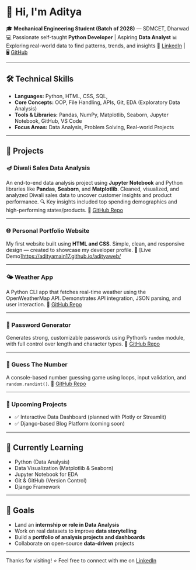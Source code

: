 # 👋 Hi, I'm Aditya

🎓 **Mechanical Engineering Student (Batch of 2028)** — SDMCET, Dharwad
💻 Passionate self-taught **Python Developer** | Aspiring **Data Analyst**
📊 Exploring real-world data to find patterns, trends, and insights
🔗 [LinkedIn](https://www.linkedin.com/in/aditya-bajantri-2a3b83330) | 🖥️ [GitHub](https://github.com/adityamain17)

---

## 🛠️ Technical Skills

* **Languages:** Python, HTML, CSS, SQL, 
* **Core Concepts:** OOP, File Handling, APIs, Git, EDA (Exploratory Data Analysis)
* **Tools & Libraries:** Pandas, NumPy, Matplotlib, Seaborn, Jupyter Notebook, GitHub, VS Code
* **Focus Areas:** Data Analysis, Problem Solving, Real-world Projects

---

## 🚀 Projects

### 🪔 Diwali Sales Data Analysis

An end-to-end data analysis project using **Jupyter Notebook** and Python libraries like **Pandas**, **Seaborn**, and **Matplotlib**.
Cleaned, visualized, and analyzed Diwali sales data to uncover customer insights and product performance.
🔍 Key insights included top spending demographics and high-performing states/products.
📎 [GitHub Repo](https://github.com/adityamain17/Diwali-Sales-Analysis)

---

### 🌐 Personal Portfolio Website

My first website built using **HTML and CSS**. Simple, clean, and responsive design — created to showcase my developer profile.
📎 [Live Demo]https://adityamain17.github.io/adityaweb/

---

### 🌤️ Weather App

A Python CLI app that fetches real-time weather using the OpenWeatherMap API. Demonstrates API integration, JSON parsing, and user interaction.
🔗 [GitHub Repo](https://github.com/adityamain17/weather-project)

---

### 🔐 Password Generator

Generates strong, customizable passwords using Python’s `random` module, with full control over length and character types.
🔗 [GitHub Repo](https://github.com/adityamain17/-password-generator)

---

### 🔢 Guess The Number

A console-based number guessing game using loops, input validation, and `random.randint()`.
🔗 [GitHub Repo](https://github.com/adityamain17/Guess-The-Number)

---

### 🧠 Upcoming Projects

* ✅ Interactive Data Dashboard (planned with Plotly or Streamlit)
* ✅ Django-based Blog Platform (coming soon)

---

## 📘 Currently Learning

* Python (Data Analysis)
* Data Visualization (Matplotlib & Seaborn)
* Jupyter Notebook for EDA
* Git & GitHub (Version Control)
* Django Framework

---

## 🎯 Goals

* Land an **internship or role in Data Analysis**
* Work on real datasets to improve **data storytelling**
* Build a **portfolio of analysis projects and dashboards**
* Collaborate on open-source **data-driven** projects

---

Thanks for visiting! ⭐ Feel free to connect with me on [LinkedIn](https://www.linkedin.com/in/aditya-bajantri-2a3b83330)
